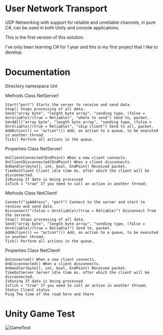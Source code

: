 # User Network Transport

UDP Networking with support for reliable and unreliable channels, in pure C#, can be used in both Unity and console applications.

This is the first version of this solution.

I've only been learning C# for 1 year and this is my first project that I like to develop.

# Documentation

Directory namespace Unt

  Methods Class NetServer!
  
    Start("port") Starts the server to receive and send data.
    Stop() Stops processing of all data.
    Send("array byte", "length byte array", "sending type, (false = Unreliable)/(true = Reliable)", "where to send") Send to, packet.
    SendAll("array byte", "length byte array", "sending type, (false = Unreliable)/(true = Reliable)", "skip client") Send to all, packet.
    AddAction(() => "action"()) Add, an action to a queue, to be executed in another thread.    
    Tick() Perform all actions in the queue.
    
  Properties Class NetServer!
  
    OnClientConnected(EndPoint) When a new client connects.
    OnClientDisconnected(EndPoint) When a client disconnects.
    OnHandler(byte[], int, bool, EndPoint) Received packet.
    TimeOutClient Client idle time ms. after which the client will be disconnected.
    IsRuning If data is being processed
    IsTick = "true" If you need to call an action in another thread;
    
  Methods Class NetClient!
  
    Connect("ipAddress", "port") Connect to the server and start to receive and send data.
    Disconnect("(false = Unreliable)/(true = Reliable)") Disconnect from the serverю.    
    Stop() Stops processing of all data.    
    Send("array byte", "length byte array", "sending type, (false = Unreliable)/(true = Reliable)") Send to, packet.    
    AddAction(() => "action"()) Add, an action to a queue, to be executed in another thread.    
    Tick() Perform all actions in the queue.
    
  Properties Class NetClient!
  
    OnConnected() When a new client connects.   
    OnDisconnected() When a client disconnects.   
    OnHandler(byte[], int, bool, EndPoint) Received packet.    
    TimeOutServer Server idle time ms. after which the client will be disconnected.   
    IsRuning If data is being processed
    IsTick = "true" If you need to call an action in another thread;
    Status Client status   
    Ping The time of the road here and there
    
# Unity Game Test
![GameTest](https://user-images.githubusercontent.com/114677727/215162075-1d8b9259-4907-419d-abea-c73d0b32175e.png)
